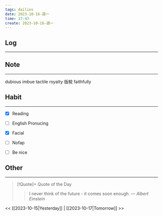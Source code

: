 ```yaml
---
tags: dailies  
date: 2023-10-16-週一
time: 17:43
create: 2023-10-16-週一
---
```


## Log
---


## Note
---
dubious
imbue
tactile
royalty 版稅
faithfully

## Habit
---
- [x] Reading
- [ ] English Pronucing
- [x] Facial
- [ ] Nofap
- [ ] Be nice


## Other
---

> [!Quote]+ Quote of the Day
> > I never think of the future - it comes soon enough.
> — <cite>Albert Einstein</cite>

<< [[2023-10-15|Yesterday]] | [[2023-10-17|Tomorrow]] >>